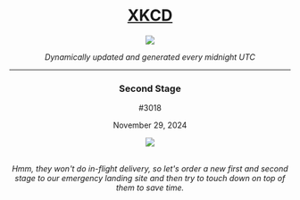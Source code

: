 
<h1 align="center"><a href="https://xkcd.com">XKCD</a></h1>
<div align="center">
    <img src="https://img.shields.io/github/last-commit/ShashashankThakur/XKCD?label=last%20updated" />
</div>

<p align="center"><i>Dynamically updated and generated every midnight UTC</i></p>
<hr>
<div align="center">
    <h3><strong>Second Stage</strong></h3>
    <p>#3018</p>
    <p>November 29, 2024</p>
    <img src="https://imgs.xkcd.com/comics/second_stage.png">
    <br></br>
    <p><i>Hmm, they won't do in-flight delivery, so let's order a new first and second stage to our emergency landing site and then try to touch down on top of them to save time.</i></p>
</div>
